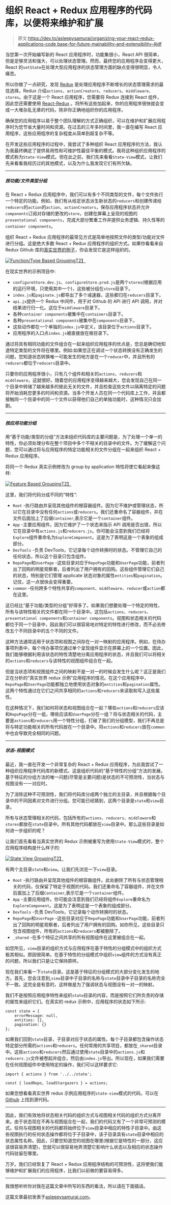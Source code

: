 # 组织 React + Redux 应用程序的代码库，以便将来维护和扩展

> 原文:[https://dev.to/asleepysamurai/organizing-your-react-redux-applications-code base-for-future-mainability-and-extensibility-4jdf](https://dev.to/asleepysamurai/organizing-your-react--redux-applications-codebase-for-future-maintainability-and-extensibility-4jdf)

当您第一次开始编写新的 React 应用程序时，功能集很小，React API 很简单，但是足够灵活和强大，可以处理状态管理。然而，最终您的应用程序会变得更大，React 的`setState`在处理大型应用程序的状态管理方面的缺点变得很明显，令人痛苦。

所以你做了一点研究，发现 [Redux](https://redux.js.org/) 是处理应用程序不断增长的状态管理需求的最佳选择。Redux 介绍`actions`、`actionCreators`、`reducers`、`middleware`、`stores`。由于这是一个 React 应用程序，您需要将 Redux 连接到 React 组件，因此您还需要使用 [React-Redux](https://react-redux.js.org/) 。将所有这些加起来，你的应用程序很快就会变成一大堆杂乱无章的代码，除非你正确地组织你的应用程序。

确保您的应用程序以易于整个团队理解的方式正确组织，可以在维护和扩展应用程序时为您节省大量时间和资源。在过去的三年多时间里，我一直在编写 React 应用程序，这些应用程序的复杂程度从简单到超复杂不等。

在开发这些应用程序的过程中，我尝试了多种组织 React 应用程序的方法，我认为我最终确定了提供易用性和可维护性最佳平衡的模式。我将这种组织应用程序的模式称为`State-View`模式。但在此之前，我们先来看看`State-View`模式，让我们先来看看我经历过的其他模式，以及为什么我发现它们有所欠缺。

* * *

##### [](#grouping-by-functiontype-of-file)按功能/文件类型分组

在 React + Redux 应用程序中，我们可以有多个不同类型的文件，每个文件执行一个特定的功能。例如，我们有从给定状态派生新状态的`reducers`和创建传递给`reducers`的`action`的`action`、`actionCreators`，保存应用程序状态并允许`components`订阅对存储的更改的`store`，创建在屏幕上呈现的视图的`presentational components`，完成大部分繁重工作并提供业务逻辑、持久性等的`container components`。

组织 React + Redux 应用程序的最常见方式是简单地按照文件的类型/功能对文件进行分组。这是绝大多数 React + Redux 应用程序的组织方式。如果你看看来自 Redux Github 库的[真实世界的例子](https://github.com/reduxjs/redux/tree/master/examples/real-world)，你会发现它是这样组织的。

[![Function/Type Based Grouping](../Images/11610f8869b4d22e078674ad50c629ec.png)T2】](https://res.cloudinary.com/practicaldev/image/fetch/s--dJvjt2Dr--/c_limit%2Cf_auto%2Cfl_progressive%2Cq_auto%2Cw_880/https://asleepysamurai.com/articles/organizing-your-react-redux-codebase/img/function-grouping.png)

在现实世界的示例项目中:

*   `configureStore.dev.js`、`configureStore.prod.js`是两个`stores`(根据应用的运行环境，只使用其中一个)，这些被分组在`store`目录下。
*   `index.js`和`paginate.js`都导出了多个减速器，这些都归在`reducers`目录下。
*   `api.js`提供一个 Redux 中间件，用于对 Github 的 API 进行 API 调用，并对结果进行归一化。这位于`middleware`目录下。
*   各种`container components`被集中在`containers`目录下。
*   各种`presentational components`被集中在`components`目录下。
*   这些动作都在一个单独的`index.js`中定义，该目录位于`actions`目录下。
*   应用程序的入口点`index.js`被直接放在根目录下。

通过将具有相同功能的文件组合在一起来组织应用程序的优点是，您总是确切地知道特定类型的文件将在哪里。例如:如果您正在调试一个状态转换没有正确发生的问题，您知道状态转换唯一可能发生的地方是在一个`reducer`中，并且所有的`reducers`都位于`reducers`目录中。

只要你的应用程序很小，只有几个组件和相关的`actions`、`reducers`和`middleware`，这就很好。随着您的应用程序变得越来越大，您会发现自己在同一个目录中转储了越来越多的彼此无关的文件，并且检查这些文件以隔离特定的问题将开始消耗您更多的时间和资源。当多个开发人员在同一个代码库上工作，并且都接触同一个目录中的同一个文件以获得他们自己的单独功能时，这种情况只会加剧。

* * *

##### [](#grouping-by-application-feature)按应用功能分组

用“基于功能/类型的分组”方法来组织代码库的主要问题是，为了处理一个单一的特性，你必须处理分布在整个项目中多个不相关的目录中的文件。为了缓解这个问题，您可以通过将与应用程序的特定功能相关的文件分组在一起来组织 React + Redux 应用程序。

将同一个 Redux 真实示例修改为 group by application 特性将使它看起来像这样:

[![Feature Based Grouping](../Images/b9305c429fe6c78bd9ef355d5305c6ea.png)T2】](https://res.cloudinary.com/practicaldev/image/fetch/s--pJ54KcFy--/c_limit%2Cf_auto%2Cfl_progressive%2Cq_auto%2Cw_880/https://asleepysamurai.com/articles/organizing-your-react-redux-codebase/img/feature-grouping.png)

这里，我们将代码分成不同的“特性”:

*   `Root` -执行路由并呈现其他组件的根容器组件。因为它不维护或管理状态，所以它在目录中没有任何`actions`或`reducers`。我们还重命名了容器组件，并在文件后面加上了后缀`Container`,表示它是一个`container`组件。
*   `App` -主要应用组件。因为它维护了一个状态来指示 API 调用是否出错，所以它在目录中有`actions.js`和`reducers.js`。你可能会注意到我们已经将`Explore`组件重命名为`ExploreComponent`。这是为了表明这是一个表象的组成部分。
*   `DevTools` -负责 DevTools，它记录每个动作转换时的状态。不管理它自己的任何状态，所以这个目录只包含组件。
*   `RepoPage`和`UserPage` -这些目录对应于`RepoPage`功能和`UserPage`功能，前者列出了回购的明星观察者，后者列出了用户拥有的回购。这些组件管理它们自己的状态，特别是它们管理 applicate 状态对象的属性`entities`和`pagination`。记住，这一点很快会变得重要。
*   `common` -任何跨多个特性共享的`component`、`middleware`、`reducer`或`action`都在这里。

这已经比“基于功能/类型的分组”好得多了。如果我们想要处理一个特定的特性，所有与该特性相关的文件都在同一个目录中。这包括`actions`、`reducers`、`presentational components`和`container components`。视图和状态相关的代码都位于同一个目录中，因此我们可以很容易地对特定的特性进行修改，而不必去修改五个不同目录中的五个不同的文件。

这种方法通常适用于状态项和视图之间存在一对一映射的应用程序。例如，在待办事项列表中，每个待办事项仅通过单个呈现组件显示在屏幕上的一个位置。因此，我们能够根据利用该状态的特性清楚地分离应用程序的状态，并且我们可以将相关的`actions`和`reducers`与该特性的视图组件组合在一起。

但是当状态项和视图组件之间的映射不是一对一的时候会发生什么呢？这正是我们正在分析的“真实世界 redux 示例”应用程序的情况。在这个应用程序中，`RepoPage`和`UserPage`功能都独立地使用状态对象的`entities`和`pagination`属性。这两个特性通过在它们之间共享相同的`actions`和`reducers`来读取和写入这些属性。

在这种情况下，我们如何将状态和视图组合在一起？哪些`actions`和`reducers`应该和`RepoPage`分在一组，哪些应该和`UserPage`分在一组？将与状态相关的代码，主要是`actions`和`reducers`用一个特性分组，打破了我们的分组模型，我们不再总是将与特定功能相关的所有代码放在一个目录中。将`actions`和`reducers`放在`common`中也会导致完全相同的问题。

* * *

##### [](#the-stateview-pattern)状态-视图模式

最近，我一直在开发一个非常复杂的 React + Redux 应用程序，为此我尝试了一种组织应用程序代码库的新模式。这是组织代码的“基于特性的分组”方法的发展。基于特征的分组方法的唯一问题(尽管是主要问题)是状态的不可预测性，当状态与视图没有一一对应时。

为了消除这种不可预测性，我们将代码库分成两个独立的主目录，并且根据每个目录中的不同因素对文件进行分组。您可能已经猜到，这两个目录是`state`和`view`目录。

所有与状态管理相关的代码，包括所有的`actions`、`reducers`、`middleware`和`stores`都放在`state`目录中。所有其他代码都放在`view`目录中。那么这些目录是如何进一步组织的呢？

让我们首先看看当真实世界的 Redux 示例被重写为使用`State-View`模式时，整个应用程序结构是什么样子的:

[![State View Grouping](../Images/bbdc0bf20364b4a6beff88c691bcc666.png)T2】](https://res.cloudinary.com/practicaldev/image/fetch/s--Vh8NLjM1--/c_limit%2Cf_auto%2Cfl_progressive%2Cq_auto%2Cw_880/https://asleepysamurai.com/articles/organizing-your-react-redux-codebase/img/state-view-grouping.png)

有两个主目录`state`和`view`。让我们先浏览一下`view`目录。

*   `Root` -执行路由并呈现其他组件的根容器组件。此处删除了所有与状态管理相关的代码，仅保留了特定于视图的代码。我们还重命名了容器组件，并在文件后面加上了后缀`Container`,表示它是一个`container`组件。
*   `App` -主要应用组件。你可能会注意到我们已经将组件`Explore`重命名为`ExploreComponent`。这是为了表明这是一个表象的组成部分。
*   `DevTools` -负责 DevTools，它记录每个动作转换时的状态。
*   `RepoPage`和`UserPage` -这些目录对应于`RepoPage`功能和`UserPage`功能，前者列出了回购的明星观察者，后者列出了用户拥有的回购。如你所见，这些目录只包含视图组件，所有的`actions`和`reducers`都被删除了。
*   `_shared` -在多个特征之间共享的所有视图组件在这里被组合在一起。

如您所见，`view`目录的组织方式与应用程序在基于特性的分组模式中的组织方式极其相似。原因很简单。在基于特性的分组模式中组织`view`组件的方式没有真正的问题，所以我们只是让它保持原样。

现在我们来看一下`state`目录。这是基于特征的分组模式的大部分变化发生的地方。首先，您会注意到,`view`目录中子目录的名称与`state`目录中子目录的名称完全不一致。这完全是有意的，这样做是为了强调状态与视图没有一对一的映射。

我们不是按照应用程序特性来组织`state`目录的内容，而是按照它们所负责的存储的属性来组织它们。在真实的 redux 示例中，应用程序的状态如下所示:

```
const state = {
    errorMessage: null,
    entities: {},
    pagination: {}
}; 
```

如果我们回到`state`目录，子目录对应于状态的属性。每个子目录都包含操作状态特定部分所需的`actions`和`reducers`。任何常用的共享项目，都放在`_shared`目录中。这些`actions`和`reducers`然后通过使用`state`目录中的`actions.js`和`reducers.js`文件被卷起并组合，然后由`index.js`导出。所以现在，如果我们需要在任何视图组件中使用特定的操作，我们可以这样要求它:

```
import { actions } from '../../state';

const { loadRepo, loadStargazers } = actions; 
```

如果您想看看真实世界 redux 示例应用程序的`state-view`模式的代码，可以在 [Github](https://github.com/asleepysamurai/example-real-world-structure) 上找到源代码。

* * *

因此，我们有效地将状态相关代码的组织方式与视图相关代码的组织方式分离开来。由于状态现在不再与视图组合在一起，我们的代码又有了一个非常可预测的模式。任何与视图相关的代码都将始终位于`view`目录中相应的特性子目录中。由这些视图执行的任何状态操作都将位于子目录中，该子目录具有`state`目录中相应的状态属性名称。因此，只要您知道您的视图在哪里(根据它是特性的一部分，这应该很容易弄清楚)，您就可以很容易地弄清楚它影响什么状态以及相应的状态操作代码驻留在哪里。

万岁。我们已经恢复了 React + Redux 应用程序结构的可预测性，这将使我们能够维护和扩展我们的应用程序，比我们以前做的要容易得多。

* * *

我很想听听你对我在这篇文章中所写的东西的看法，所以请在下面插话。

这篇文章最初发表于[asleepysamurai.com](https://asleepysamurai.com/articles/organizing-your-react-redux-codebase?ref=devto)。